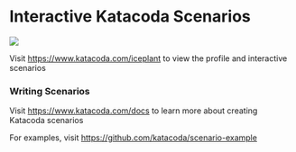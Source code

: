 # Interactive Katacoda Scenarios

[![](http://shields.katacoda.com/katacoda/iceplant/count.svg)](https://www.katacoda.com/iceplant "Get your profile on Katacoda.com")

Visit https://www.katacoda.com/iceplant to view the profile and interactive scenarios

### Writing Scenarios
Visit https://www.katacoda.com/docs to learn more about creating Katacoda scenarios

For examples, visit https://github.com/katacoda/scenario-example
